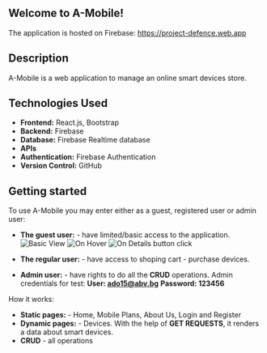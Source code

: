 ## Welcome to A-Mobile!

The application is hosted on Firebase: https://project-defence.web.app

## Description

A-Mobile is a web application to manage an online smart devices store.

 ## Technologies Used

- **Frontend:** React.js, Bootstrap
- **Backend:** Firebase
- **Database:** Firebase Realtime database
- **APIs**
- **Authentication:** Firebase Authentication
- **Version Control:** GitHub

## Getting started

To use A-Mobile you may enter either as a guest, registered user or admin user:
- **The guest user:** - have limited/basic access to the application.
![Basic View](<Basic view.png>)
![On Hover](<on hover.png>)
![On Details button click](<on details.png>)

- **The regular user:** - have access to shoping cart - purchase devices.
- **Admin user:** - have rights to do all the **CRUD** operations.
Admin credentials for test:
**User: ado15@abv.bg**
**Password: 123456**

How it works:
- **Static pages:** - Home, Mobile Plans, About Us, Login and Register
- **Dynamic pages:** - Devices. With the help of **GET REQUESTS**, it renders a data about smart devices.
- **CRUD** - all operations


